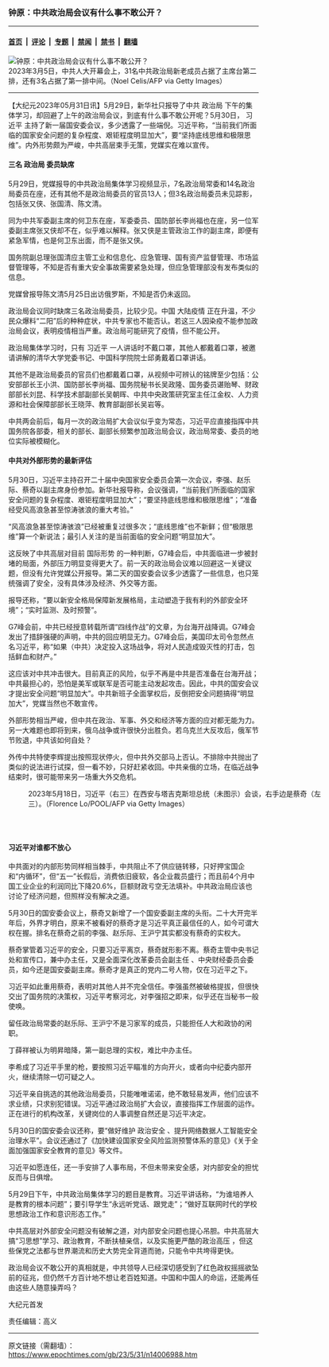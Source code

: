 ### 钟原：中共政治局会议有什么事不敢公开？

---

#### [首页](../../../..?n14006988) &nbsp;|&nbsp; [评论](../../../../../epoch-comment?n14006988) &nbsp;|&nbsp; [专题](../../../../../epoch-special?n14006988) &nbsp;|&nbsp; [禁闻](../../../../../epoch-news?n14006988) &nbsp;|&nbsp; [禁书](../../../../../books?n14006988) &nbsp;|&nbsp; [翻墙](https://github.com/gfw-breaker/nogfw/blob/master/README.md?n14006988)


<div><img alt="钟原：中共政治局会议有什么事不敢公开？" class="attachment-djy_600_400 size-djy_600_400 wp-post-image" src="https://i.epochtimes.com/assets/uploads/2023/03/id13947019-GettyImages-1247748522_light2-600x400.jpg"/>
<div class="caption">
 2023年3月5日，中共人大开幕会上，31名中共政治局新老成员占据了主席台第二排，还有3名占据了第一排中间。（Noel Celis/AFP via Getty Images）
</div></div><hr/><div class="post_content" id="artbody" itemprop="articleBody">
 <!-- article content begin -->
 <p>
  【大纪元2023年05月31日讯】5月29日，新华社只报导了中共
  <ok href="https://www.epochtimes.com/gb/tag/%E6%94%BF%E6%B2%BB%E5%B1%80.html">
   政治局
  </ok>
  下午的集体学习，却回避了上午的政治局会议，到底有什么事不敢公开呢？5月30日，
  <ok href="https://www.epochtimes.com/gb/tag/%E4%B9%A0%E8%BF%91%E5%B9%B3.html">
   习近平
  </ok>
  主持了新一届国安委会议，多少透露了一些端倪。习近平称，“当前我们所面临的国家安全问题的复杂程度、艰钜程度明显加大”，要“坚持底线思维和极限思维”。内外形势颇为严峻，中共高层束手无策，党媒实在难以宣传。
 </p>
 <h4>
  三名
  <ok href="https://www.epochtimes.com/gb/tag/%E6%94%BF%E6%B2%BB%E5%B1%80.html">
   政治局
  </ok>
  委员缺席
 </h4>
 <p>
  5月29日，党媒报导的中共政治局集体学习视频显示，7名政治局常委和14名政治局委员在座，还有其他不是政治局委员的官员13人；但3名政治局委员未见踪影，包括张又侠、张国清、陈文清。
 </p>
 <p>
  同为中共军委副主席的何卫东在座，军委委员、国防部长李尚福也在座，另一位军委副主席张又侠却不在，似乎难以解释。张又侠是主管政治工作的副主席，即便有紧急军情，也是何卫东出面，而不是张又侠。
 </p>
 <p>
  国务院副总理张国清应主管工业和信息化、应急管理、国有资产监督管理、市场监督管理等，不知是否有重大安全事故需要紧急处理，但应急管理部没有发布类似的信息。
 </p>
 <p>
  党媒曾报导陈文清5月25日出访俄罗斯，不知是否仍未返回。
 </p>
 <p>
  政治局会议同时缺席三名政治局委员，比较少见。中国
  <ok href="https://www.epochtimes.com/gb/tag/%E5%A4%A7%E9%99%86%E7%96%AB%E6%83%85.html">
   大陆疫情
  </ok>
  正在升温，不少民众爆料“二阳”后的种种症状，中共专家也不能否认。若这三人因染疫不能参加政治局会议，表明疫情相当严重。政治局可能研究了疫情，但不能公开。
 </p>
 <p>
  政治局集体学习时，只有
  <ok href="https://www.epochtimes.com/gb/tag/%E4%B9%A0%E8%BF%91%E5%B9%B3.html">
   习近平
  </ok>
  一人讲话时不戴口罩，其他人都戴着口罩，被邀请讲解的清华大学党委书记、中国科学院院士邱勇戴着口罩讲话。
 </p>
 <p>
  其他不是政治局委员的官员们也都戴着口罩，从视频中可辨认的铭牌至少包括：公安部部长王小洪、国防部长李尚福、国务院秘书长吴政隆、国务委员谌贻琴、财政部部长刘昆、科学技术部副部长吴朝晖、中共中央政策研究室主任江金权、人力资源和社会保障部部长王晓萍、教育部副部长吴岩等。
 </p>
 <p>
  中共两会前后，每月一次的政治局扩大会议似乎变为常态，习近平应直接指挥中共国务院各部委，相关的部长、副部长频繁参加政治局会议，政治局常委、委员的地位实际被模糊化。
 </p>
 <h4>
  中共对外部形势的最新评估
 </h4>
 <p>
  5月30日，习近平主持召开二十届中央国家安全委员会第一次会议，李强、赵乐际、蔡奇以副主席身份参加。新华社报导称，会议强调，“当前我们所面临的国家安全问题的复杂程度、艰钜程度明显加大”；“要坚持底线思维和极限思维”；“准备经受风高浪急甚至惊涛骇浪的重大考验。”
 </p>
 <p>
  “风高浪急甚至惊涛骇浪”已经被重复过很多次；“底线思维”也不新鲜；但“极限思维”算一个新说法；最引人关注的是当前面临的安全问题“明显加大”。
 </p>
 <p>
  这反映了中共高层对目前
  <ok href="https://www.epochtimes.com/gb/tag/%E5%9B%BD%E9%99%85%E5%BD%A2%E5%8A%BF.html">
   国际形势
  </ok>
  的一种判断，G7峰会后，中共面临进一步被封堵的局面，外部压力明显变得更大了。前一天的政治局会议难以回避这一关键议题，但没有允许党媒公开报导。第二天的国安委会议多少透露了一些信息，也只笼统强调了安全，没有具体涉及经济、外交等方面。
 </p>
 <p>
  报导还称，“要以新安全格局保障新发展格局，主动塑造于我有利的外部安全环境”；“实时监测、及时预警”。
 </p>
 <p>
  G7峰会前，中共已经授意转载所谓“四线作战”的文章，为台海开战降调。G7峰会发出了措辞强硬的声明，中共的回应明显无力。G7峰会后，美国印太司令忽然点名习近平，称“如果（中共）决定投入这场战争，将对人民造成毁灭性的打击，包括鲜血和财产。”
 </p>
 <p>
  这应该对中共冲击很大。目前真正的风险，似乎不再是中共是否准备在台海开战；中共最担心的，恐怕是美军或联军是否可能主动发起攻击。因此，中共的国安会议才提出安全问题“明显加大”。中共新班子全面掌权后，反倒把安全问题搞得“明显加大”，党媒当然也不敢宣传。
 </p>
 <p>
  外部形势相当严峻，但中共在政治、军事、外交和经济等方面的应对都无能为力。另一大难题也即将到来，俄乌战争或许很快分出胜负。若乌克兰大反攻后，俄军节节败退，中共该如何自处？
 </p>
 <p>
  外传中共特使李辉提出按照现状停火，但中共外交部马上否认。不排除中共抛出了类似的说法进行试探，但一看不妙，只好赶紧收回。中共亲俄的立场，在临近战争结束时，很可能带来另一场重大外交危机。
 </p>
 <figure aria-describedby="caption-attachment-14006162" class="wp-caption aligncenter" id="attachment_14006162" style="width: 600px">
  <ok href="https://i.epochtimes.com/assets/uploads/2023/05/id14006162-GettyImages-1255655445.jpg" target="_blank">
   <img alt="" class="size-large wp-image-14006162" src="https://i.epochtimes.com/assets/uploads/2023/05/id14006162-GettyImages-1255655445-600x400.jpg"/>
  </ok>
  <br/><figcaption class="wp-caption-text" id="caption-attachment-14006162">
   2023年5月18日，习近平（右三）在西安与塔吉克斯坦总统（未图示）会谈，右手边是蔡奇（左三）。（Florence Lo/POOL/AFP via Getty Images）
  </figcaption><br/>
 </figure><br/>
 <h4 style="text-align: left;">
  习近平对谁都不放心
 </h4>
 <p>
  中共面对的内部形势同样相当棘手，中共阻止不了供应链转移，只好押宝国企和“内循环”，但“五一”长假后，消费依旧疲软，各企业裁员盛行；而且前4个月中国工业企业的利润同比下降20.6%，巨额财政亏空无法填补。中共政治局应该也讨论了经济问题，但照样没有解决之道。
 </p>
 <p>
  5月30日的国安委会议上，蔡奇又新增了一个国安委副主席的头衔。二十大开完半年后，外界才明白，原来不被看好的蔡奇才是习近平真正最信任的人，如今可谓大权在握。排名在蔡奇之前的李强、赵乐际、王沪宁其实都没有蔡奇的实权大。
 </p>
 <p>
  蔡奇掌管着习近平的安全，只要习近平离京，蔡奇就形影不离。蔡奇主管中央书记处和宣传口，兼中办主任，又是全面深化改革委员会副主任 、中央财经委员会委员，如今还是国安委副主席。蔡奇才是真正的党内二号人物，仅在习近平之下。
 </p>
 <p>
  习近平如此重用蔡奇，表明对其他人并不完全信任。李强虽然被破格提拔，但很快交出了国务院的决策权，习近平考察河北，对李强招之即来，似乎还在当秘书一般使唤。
 </p>
 <p>
  留任政治局常委的赵乐际、王沪宁不是习家军的成员，只能担任人大和政协的闲职。
 </p>
 <p>
  丁薛祥被认为明昇暗降，第一副总理的实权，难比中办主任。
 </p>
 <p>
  李希成了习近平手里的枪，要按照习近平瞄准的方向开火，或者向中纪委内部开火，继续清除一切可疑之人。
 </p>
 <p>
  习近平亲自挑选的其他政治局委员，只能唯唯诺诺，绝不敢轻易发声，他们应该不求业绩，只求别犯错误。习近平通过政治局扩大会议，直接指挥工作层面的运作。正在进行的机构改革，关键岗位的人事调整自然还是习近平决定。
 </p>
 <p>
  5月30日的国安委会议还称，要“做好维护
  <ok href="https://www.epochtimes.com/gb/tag/%E6%94%BF%E6%B2%BB%E5%AE%89%E5%85%A8.html">
   政治安全
  </ok>
  、提升网络数据人工智能安全治理水平”。会议还通过了《加快建设国家安全风险监测预警体系的意见》《关于全面加强国家安全教育的意见》等文件。
 </p>
 <p>
  习近平如愿连任，还一手安排了人事布局，不但未带来安全感，对内部安全的担忧反而与日俱增。
 </p>
 <p>
  5月29日下午，中共政治局集体学习的题目是教育。习近平讲话称，“为谁培养人是教育的根本问题”；要引导学生“永远听党话、跟党走”；“做好互联网时代的学校思想政治工作和意识形态工作。”
 </p>
 <p>
  中共高层对外部安全问题没有破解之道，对内部安全问题也提心吊胆。中共高层大搞“习思想”学习、政治教育，不断扶植亲信，以及实施更严酷的政治高压 ，但这些保党之法都与世界潮流和历史大势完全背道而驰，只能令中共垮得更快。
 </p>
 <p>
  政治局会议不敢公开的真相就是，中共领导人已经深切感受到了红色政权摇摇欲坠前的征兆，但仍然千方百计地不想让老百姓知道。中国和中国人的命运，还能再任由这些人随意操弄吗？
 </p>
 <p>
  大纪元首发
 </p>
 <p>
  责任编辑：高义
 </p>
 <!-- article content end -->
 <div id="below_article_ad">
 </div>
</div>


---

原文链接（需翻墙）：https://www.epochtimes.com/gb/23/5/31/n14006988.htm